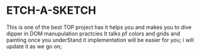 # ETCH-A-SKETCH
This is one of the best TOP project has it helps you and makes you to 
dive dipper in DOM manupulation practcies
It talks pf colors and grids and painting 
once you underStand it implementation will  be easier for you;
i will update it as we go on;
